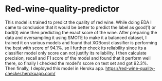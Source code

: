 # Red-wine-quality-predictor
This model is trained to predict the quality of red wine. While doing EDA I came to conclusion that it would be better to predict the label as good(1) or bad(0) wine then predicting the exact score of the wine. After preparing the data and oversampling it using SMOTE to make it a balanced dataset, I trained it on various models and found that XGBoost classifier is performing the best with score of 94.1%. so I further check its reliability since its a classifier model only score can not justify its reliability, I then calculate precision, recall and F1 score of the model and found that it perform well there, so finally I checked the model's score on test set and got 92.3%. Then finally, I deployed this model in Heroku app. https://red-wine-quality-checker.herokuapp.com/

